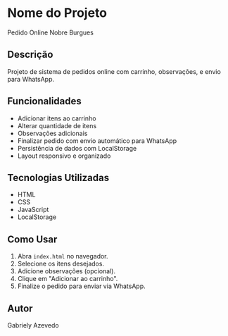 # Nome do Projeto
Pedido Online Nobre Burgues

## Descrição
Projeto de sistema de pedidos online com carrinho, observações, e envio para WhatsApp.

## Funcionalidades
- Adicionar itens ao carrinho
- Alterar quantidade de itens
- Observações adicionais
- Finalizar pedido com envio automático para WhatsApp
- Persistência de dados com LocalStorage
- Layout responsivo e organizado

## Tecnologias Utilizadas
- HTML
- CSS
- JavaScript
- LocalStorage

## Como Usar
1. Abra `index.html` no navegador.
2. Selecione os itens desejados.
3. Adicione observações (opcional).
4. Clique em "Adicionar ao carrinho".
5. Finalize o pedido para enviar via WhatsApp.

## Autor
Gabriely Azevedo
